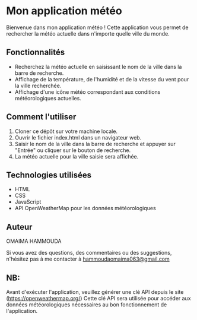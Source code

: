 # Mon application météo

Bienvenue dans mon application météo ! Cette application vous permet de rechercher la météo actuelle dans n'importe quelle ville du monde.

## Fonctionnalités

- Recherchez la météo actuelle en saisissant le nom de la ville dans la barre de recherche.
- Affichage de la température, de l'humidité et de la vitesse du vent pour la ville recherchée.
- Affichage d'une icône météo correspondant aux conditions météorologiques actuelles.

## Comment l'utiliser

1. Cloner ce dépôt sur votre machine locale.
2. Ouvrir le fichier index.html dans un navigateur web.
3. Saisir le nom de la ville dans la barre de recherche et appuyer sur "Entrée" ou cliquer sur le bouton de recherche.
4. La météo actuelle pour la ville saisie sera affichée.

## Technologies utilisées

- HTML
- CSS
- JavaScript
- API OpenWeatherMap pour les données météorologiques

## Auteur

OMAIMA HAMMOUDA

Si vous avez des questions, des commentaires ou des suggestions, n'hésitez pas à me contacter à hammoudaomaima063@gmail.com
## NB:
Avant d'exécuter l'application, veuillez générer une clé API depuis le site (https://openweathermap.org/)
Cette clé API sera utilisée pour accéder aux données météorologiques nécessaires au bon fonctionnement de l'application.
